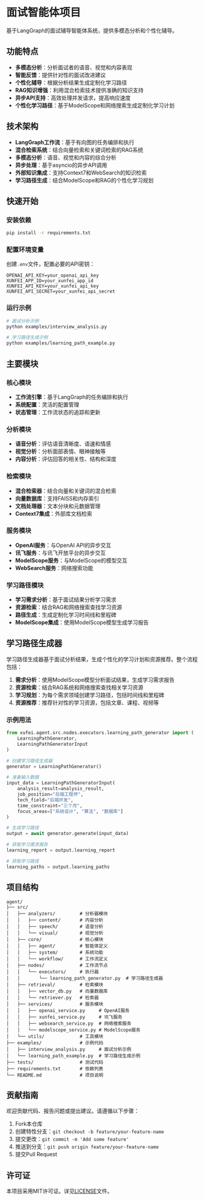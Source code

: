 # 面试智能体项目

基于LangGraph的面试辅导智能体系统，提供多模态分析和个性化辅导。

## 功能特点

- **多模态分析**：分析面试者的语音、视觉和内容表现
- **智能反馈**：提供针对性的面试改进建议
- **个性化辅导**：根据分析结果生成定制化学习路径
- **RAG知识增强**：利用混合检索技术提供准确的知识支持
- **异步API支持**：高效处理并发请求，提高响应速度
- **个性化学习路径**：基于ModelScope和网络搜索生成定制化学习计划

## 技术架构

- **LangGraph工作流**：基于有向图的任务编排和执行
- **混合检索系统**：结合向量检索和关键词检索的RAG系统
- **多模态分析**：语音、视觉和内容的综合分析
- **异步处理**：基于asyncio的异步API调用
- **外部知识集成**：支持Context7和WebSearch的知识检索
- **学习路径生成**：结合ModelScope和RAG的个性化学习规划

## 快速开始

### 安装依赖

```bash
pip install -r requirements.txt
```

### 配置环境变量

创建`.env`文件，配置必要的API密钥：

```
OPENAI_API_KEY=your_openai_api_key
XUNFEI_APP_ID=your_xunfei_app_id
XUNFEI_API_KEY=your_xunfei_api_key
XUNFEI_API_SECRET=your_xunfei_api_secret
```

### 运行示例

```bash
# 面试分析示例
python examples/interview_analysis.py

# 学习路径生成示例
python examples/learning_path_example.py
```

## 主要模块

### 核心模块

- **工作流引擎**：基于LangGraph的任务编排和执行
- **系统配置**：灵活的配置管理
- **状态管理**：工作流状态的追踪和更新

### 分析模块

- **语音分析**：评估语音清晰度、语速和情感
- **视觉分析**：分析面部表情、眼神接触等
- **内容分析**：评估回答的相关性、结构和深度

### 检索模块

- **混合检索器**：结合向量和关键词的混合检索
- **向量数据库**：支持FAISS和内存索引
- **文档处理器**：文本分块和元数据管理
- **Context7集成**：外部库文档检索

### 服务模块

- **OpenAI服务**：与OpenAI API的异步交互
- **讯飞服务**：与讯飞开放平台的异步交互
- **ModelScope服务**：与ModelScope的模型交互
- **WebSearch服务**：网络搜索功能

### 学习路径模块

- **学习需求分析**：基于面试结果分析学习需求
- **资源检索**：结合RAG和网络搜索查找学习资源
- **路径生成**：生成定制化学习时间线和里程碑
- **ModelScope集成**：使用ModelScope模型生成学习报告

## 学习路径生成器

学习路径生成器基于面试分析结果，生成个性化的学习计划和资源推荐。整个流程包括：

1. **需求分析**：使用ModelScope模型分析面试结果，生成学习需求报告
2. **资源检索**：结合RAG系统和网络搜索查找相关学习资源
3. **学习规划**：为每个需求领域创建学习路径，包括时间线和里程碑
4. **资源推荐**：推荐针对性的学习资源，包括文章、课程、视频等

### 示例用法

```python
from xufei.agent.src.nodes.executors.learning_path_generator import (
    LearningPathGenerator, 
    LearningPathGeneratorInput
)

# 创建学习路径生成器
generator = LearningPathGenerator()

# 准备输入数据
input_data = LearningPathGeneratorInput(
    analysis_result=analysis_result,
    job_position="后端工程师",
    tech_field="后端开发",
    time_constraint="三个月",
    focus_areas=["系统设计", "算法", "数据库"]
)

# 生成学习路径
output = await generator.generate(input_data)

# 获取学习需求报告
learning_report = output.learning_report

# 获取学习路径
learning_paths = output.learning_paths
```

## 项目结构

```
agent/
├── src/
│   ├── analyzers/         # 分析器模块
│   │   ├── content/       # 内容分析
│   │   ├── speech/        # 语音分析
│   │   └── visual/        # 视觉分析
│   ├── core/              # 核心模块
│   │   ├── agent/         # 智能体定义
│   │   ├── system/        # 系统功能
│   │   └── workflow/      # 工作流定义
│   ├── nodes/             # 工作流节点
│   │   └── executors/     # 执行器
│   │       └── learning_path_generator.py  # 学习路径生成器
│   ├── retrieval/         # 检索模块
│   │   ├── vector_db.py   # 向量数据库
│   │   └── retriever.py   # 检索器
│   ├── services/          # 服务模块
│   │   ├── openai_service.py     # OpenAI服务
│   │   ├── xunfei_service.py     # 讯飞服务
│   │   ├── websearch_service.py  # 网络搜索服务
│   │   └── modelscope_service.py # ModelScope服务
│   └── utils/             # 工具模块
├── examples/              # 示例代码
│   ├── interview_analysis.py     # 面试分析示例
│   └── learning_path_example.py  # 学习路径生成示例
├── tests/                 # 测试代码
├── requirements.txt       # 依赖列表
└── README.md              # 项目说明
```

## 贡献指南

欢迎贡献代码、报告问题或提出建议。请遵循以下步骤：

1. Fork本仓库
2. 创建特性分支：`git checkout -b feature/your-feature-name`
3. 提交更改：`git commit -m 'Add some feature'`
4. 推送到分支：`git push origin feature/your-feature-name`
5. 提交Pull Request

## 许可证

本项目采用MIT许可证。详见[LICENSE](LICENSE)文件。


